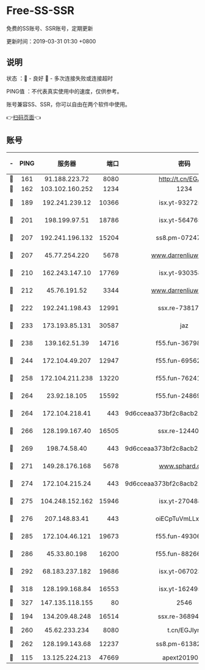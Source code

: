 # Free-SS-SSR

免费的SS账号、SSR账号，定期更新

更新时间：2019-03-31 01:30 +0800

## 说明

状态     ：🙂 - 良好 🙁 - 多次连接失败或连接超时

PING值   ：不代表真实使用中的速度，仅供参考。

账号兼容SS、SSR，你可以自由在两个软件中使用。

👉[扫码页面](https://liesauer.github.io/Free-SS-SSR/)👈

## 账号

|-|PING|服务器|端口|密码|加密方式|区域|
|:----:|:----:|:-----:|-----:|:----:|:----:|:----:|
|🙂|161|91.188.223.72|8080|http://t.cn/EGJIyrl|rc4-md5|RU|
|🙂|162|103.102.160.252|1234|1234|rc4-md5|JP|
|🙂|189|192.241.239.12|10366|isx.yt-93272554|aes-256-cfb|US|
|🙂|201|198.199.97.51|18786|isx.yt-56476563|aes-256-cfb|US|
|🙂|207|192.241.196.132|15204|ss8.pm-07247193|aes-256-cfb|US|
|🙂|207|45.77.254.220|5678|www.darrenliuwei.com|aes-256-cfb|SG|
|🙂|210|162.243.147.10|17769|isx.yt-93035840|aes-256-cfb|US|
|🙂|212|45.76.191.52|3344|www.darrenliuwei.com|aes-256-cfb|JP|
|🙂|222|192.241.198.43|12991|ssx.re-73817435|aes-256-cfb|US|
|🙂|233|173.193.85.131|30587|jaz|aes-256-cfb|US|
|🙂|238|139.162.51.39|14716|f55.fun-36798193|aes-256-cfb|SG|
|🙂|244|172.104.49.207|12947|f55.fun-69562223|aes-256-cfb|SG|
|🙂|258|172.104.211.238|13220|f55.fun-76241497|aes-256-cfb|US|
|🙂|264|23.92.18.105|15592|f55.fun-24869458|aes-256-cfb|US|
|🙂|264|172.104.218.41|443|9d6cceaa373bf2c8acb22e60b6a58be6|aes-256-cfb|US|
|🙂|266|128.199.167.40|16505|ssx.re-12440884|aes-256-cfb|SG|
|🙂|269|198.74.58.40|443|9d6cceaa373bf2c8acb22e60b6a58be6|aes-256-cfb|US|
|🙂|271|149.28.176.168|5678|www.sphard.com|aes-256-cfb|AU|
|🙂|274|172.104.215.24|443|9d6cceaa373bf2c8acb22e60b6a58be6|aes-256-cfb|US|
|🙂|275|104.248.152.162|15946|isx.yt-27048803|aes-256-cfb|SG|
|🙂|276|207.148.83.41|443|oiECpTuVmLLxk4Ts|aes-256-cfb|AU|
|🙂|285|172.104.46.121|19673|f55.fun-49306300|aes-256-cfb|SG|
|🙂|286|45.33.80.198|16200|f55.fun-88266178|aes-256-cfb|US|
|🙂|292|68.183.237.182|19686|isx.yt-06702385|aes-256-cfb|SG|
|🙂|318|128.199.168.84|16553|isx.yt-16249501|aes-256-cfb|SG|
|🙂|327|147.135.118.155|80|2546|chacha20|US|
|🙂|194|134.209.48.248|16514|ssx.re-36894461|aes-256-cfb|US|
|🙂|260|45.62.233.234|8080|t.cn/EGJIyrl|rc4-md5|CA|
|🙂|262|128.199.143.68|12237|ss8.pm-61382605|aes-256-cfb|SG|
|🙁|115|13.125.224.213|47669|apext2019001|chacha20|KR|
